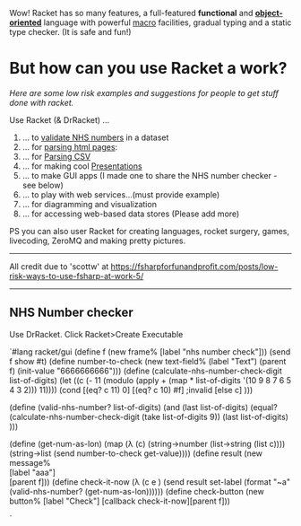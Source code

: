 Wow! Racket has so many features, a full-featured **functional** and **[object-oriented](http://www.ccs.neu.edu/home/matthias/Thoughts/Programming_with_Class_in_Racket.html)** language with powerful [macro](http://www.greghendershott.com/fear-of-macros/) facilities, gradual typing and a static type checker. (It is safe and fun!)

# But how can you use Racket a work?

_Here are some low risk examples and suggestions for people to get stuff done with racket._

Use Racket (& DrRacket) ...
 1.  ... to [validate NHS numbers](https://github.com/spdegabrielle/check-nhs-number) in a dataset
 1.  ... for [parsing html pages](http://www.neilvandyke.org/racket/html-parsing/): 
 1.  ... for [Parsing CSV](http://www.neilvandyke.org/racket/csv-reading/)
 1.  ... for making cool [Presentations](http://docs.racket-lang.org/slideshow/index.html)
 1.  ... to make GUI apps (I made one to share the NHS number checker - see below)
 1.  ... to play with web services...(must provide example)
 1.  ... for diagramming and visualization
 1.  ... for accessing web-based data stores 
(Please add more)


PS you can also user Racket for creating languages, rocket surgery, games, livecoding, ZeroMQ and making pretty pictures.

***

All credit due to 'scottw' at https://fsharpforfunandprofit.com/posts/low-risk-ways-to-use-fsharp-at-work-5/

***
## NHS Number checker
Use DrRacket. Click Racket>Create Executable

`#lang racket/gui
(define f (new frame% [label "nhs number check"]))
(send f show #t)
(define number-to-check (new text-field%   (label "Text")
                        (parent f)
                        (init-value "6666666666")))
(define (calculate-nhs-number-check-digit list-of-digits)
  (let ((c (- 11 (modulo (apply + (map * list-of-digits '(10 9 8 7 6 5 4 3 2))) 11))))
    (cond
      [(eq? c 11) 0]
      [(eq? c 10) #f] ;invalid
      [else c]
      )))

(define (valid-nhs-number? list-of-digits)
  (and (last list-of-digits)
  (equal? 
   (calculate-nhs-number-check-digit (take list-of-digits 9))
   (last list-of-digits)
   )))

(define (get-num-as-lon) (map (λ (c) (string->number (list->string (list c))))
               (string->list (send number-to-check get-value))))
(define result (new message%	 
   	 	[label "aaa"]	 
   	 	[parent f]))
(define check-it-now (λ (c e ) (send result set-label
                                     (format "~a" (valid-nhs-number? (get-num-as-lon))))))
(define check-button (new button% [label "Check"] [callback check-it-now][parent f]))


`



